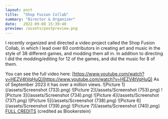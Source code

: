 ```yaml
---
layout: post
title:  "Shop Fusion Collab"
summary: "Director & Organizer"
date:   2022-09-08 15:39:40
preview: /assets/postpreview.png
---
```

I recently organized and directed a video project called the Shop Fusion Collab, in which I lead over 60 contributors in creating art and music in the style of 38 different games, and modding them all in. In addition to directing I did the modding/editing for 12 of the games, and did the music for 8 of them.

You can see the full video here: [https://www.youtube.com/watch?v=HEZV4tVqHuQ](https://www.youtube.com/watch?v=HEZV4tVqHuQ)
As of September 2023 it has over a million views.
![Picture 1](/assets/Screenshot (733).png)
![Picture 2](/assets/Screenshot (753).png)
![Picture 3](/assets/Screenshot (734).png)
![Picture 4](/assets/Screenshot (737).png)
![Picture 5](/assets/Screenshot (738).png)
![Picture 6](/assets/Screenshot (739).png)
![Picture 7](/assets/Screenshot (740).png)
[FULL CREDITS](https://docs.google.com/spreadsheets/d/1CyIl7SrrUchr6cgdif4JO7p_FwsKodHlh-LR9yPWTkU/edit#gid=234570818) (credited as Blookerstein)
